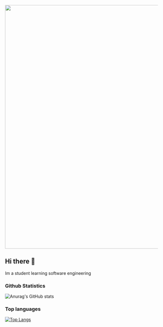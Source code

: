 <img width="800" src="https://developers.giphy.com/branch/master/static/api-512d36c09662682717108a38bbb5c57d.gif"/>

## Hi there 👋
Im a student learning software engineering

### Github Statistics
![Anurag's GitHub stats](https://github-readme-stats.vercel.app/api?username=DirkLemmen&show_icons=true&theme=tokyonight)

### Top languages
[![Top Langs](https://github-readme-stats.vercel.app/api/top-langs/?username=DirkLemmen&layout=compact&theme=tokyonight)](https://github.com/DirkLemmen/github-readme-stats)

<!--
**DirkLemmen/DirkLemmen** is a ✨ _special_ ✨ repository because its `README.md` (this file) appears on your GitHub profile.

Here are some ideas to get you started:

- 🔭 I’m currently working on ...
- 🌱 I’m currently learning ...
- 👯 I’m looking to collaborate on ...
- 🤔 I’m looking for help with ...
- 💬 Ask me about ...
- 📫 How to reach me: ...
- 😄 Pronouns: ...
- ⚡ Fun fact: ...
-->

